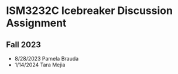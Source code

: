 # ISM3232C Icebreaker Discussion Assignment

## Fall 2023

- 8/28/2023 Pamela Brauda 
- 1/14/2024 Tara Mejia  